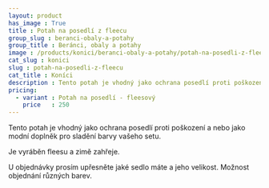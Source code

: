 ```yaml
---
layout: product
has_image : True
title : Potah na posedlí z fleecu
group_slug : beranci-obaly-a-potahy
group_title : Beránci, obaly a potahy
image : /products/konici/beranci-obaly-a-potahy/potah-na-posedli-z-fleecu.jpg
cat_slug : konici
slug : potah-na-posedli-z-fleecu
cat_title : Koníci
description : Tento potah je vhodný jako ochrana posedlí proti poškození a nebo jako modní doplněk pro sladění barvy vašeho setu.
pricing:
  - variant : Potah na posedlí - fleesový
    price   : 250
---
```


Tento potah je vhodný jako ochrana posedlí proti poškození a nebo jako modní doplněk pro sladění barvy vašeho setu.

Je vyráběn fleesu a zimě zahřeje.

U objednávky prosím upřesněte jaké sedlo máte a jeho velikost.
Možnost objednání různých barev.

